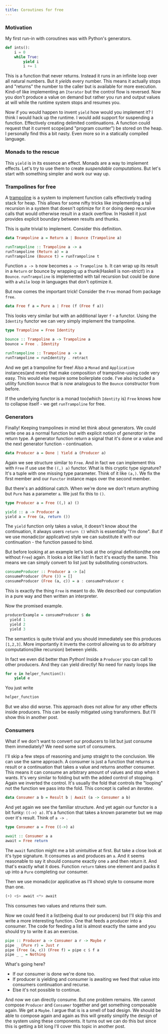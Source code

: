 ```yaml
---
title: Coroutines for free
---
```


### Motivation

My first run-in with coroutines was with Python's generators. 

```python
def ints():
    i = 0
    while True:
        yield i
        i += 1
```
 This is a function that never returns. Instead it runs in an infinite loop over all natural numbers. But it *yield*s every number. This means it actually stops and "returns" the number to the caller but is available for more execution. Kind-of like implementing an `Iterator` but the control flow is reversed. Now you don't produce a value on demand but rather you run and output values at will while the runtime system stops and resumes you. 

 Now if you would happen to invent `yield` how would you implement it? I think I would hack up the runtime. I would add support for suspending a function. Effectively creating delimited continuations. A function could request that it current scope(and "program counter") be stored on the heap. I personally find this a bit nasty. Even more so in a statically compiled language.

 
### Monads to the rescue

This `yield` is in its essence an effect. Monads are a way to implement effects. Let's try to use them to create *suspendable computations*. But let's start with something simpler and work our way up.


### Trampolines for free

A [trampoline](http://en.wikipedia.org/wiki/Trampoline_(computing)) is a system to implement function calls effectively trading stack for heap. This allows for some nifty tricks like implementing a tail recursion in a system that doesn't optimize for it or doing deep recursive calls that would otherwise result in a stack overflow. In Haskell it just provides explicit boundary between results and thunks.

This is quite trivial to implement. Consider this definition.

```haskell
data Trampoline a = Return a | Bounce (Trampoline a)

runTrampoline :: Trampoline a -> a
runTrampoline (Return a) = a
runTrampoline (Bounce t) = runTrampoline t
```

Function `a -> b` now becomes `a -> Trampoline b`. It can wrap up its result in a `Return` or bounce by wrapping up a thunk(Haskell is non-strict!) in a `Bounce`. `runTrampoline` is implemented with tail recursion but could be done with a `while` loop in languages that don't optimize it.

But now comes the important trick! Consider the `Free` monad from package `free`. 
```haskell
data Free f a = Pure a | Free (f (Free f a))
```
This looks very similar but with an additional layer `f` - a functor. Using the `Identity` functor we can very simply implement the trampoline. 

```haskell
type Trampoline = Free Identity

bounce :: Trampoline a -> Trampoline a
bounce = Free . Identity

runTrampoline :: Trampoline a -> a
runTrampoline = runIdentity . retract
```

And we get a trampoline for free! Also a `Monad` and `Applicative` instances(and more) that make composition of trampoline-using code very easy. This would else require some boilerplate code. I've also included a utility function `bounce` that is now analogous to the `Bounce` constructor from before. 

If the underlying functor is a monad too(which `Identity` is) `Free` knows how to collapse itself - we get `runTrampoline` for free.


### Generators

Finally! Keeping trampolines in mind let think about generators. We could write one as a normal function but with explicit notion of *generator* in the return type. A generator function return a signal that it's done or a value and the next generator function - continuation. 

```haskell
data Producer a = Done | Yield a (Producer a)
```

Again we see structure similar to `Free`. And in fact we can implement this with `Free` if use use the `((,) a)` functor. What is this cryptic type signature? It's a tuple with one missing type parameter. Think of it like `(a,)`. We fix the first member and our `Functor` instance maps over the second member. 

But there's an additional catch. When we're done we don't return anything but `Pure` has a parameter `a`. We just fix this to `()`.

```haskell
type Producer a = Free ((,) a) ()

yield :: a -> Producer a 
yield a = Free (a, return ())
```

The `yield` function only takes a value, it doesn't know about the continuation, it always users `return ()` which is essentially "I'm done". But if we use monadic(or applicative) style we can substitute it with our continuation - the function passed to bind. 

But before looking at an example let's look at the original definition(the one without `Free`) again. It looks a lot like list! In fact it's exactly the same. This means we can simply convert to list just by substituting constructors.

```haskell
consumeProducer :: Producer a -> [a]
consumeProducer (Pure ()) = []
consumeProducer (Free (a, c)) = a : consumeProducer c
```
This is exactly the thing `Free` is meant to do. We described our computation in a pure way and then written an interpreter.

Now the promised example.

```haskell
producerExample = consumeProducer $ do
  yield 1
  yield 2 
  yield 3
```

The semantics is quite trivial and you should immediately see this produces `[1,2,3]`. More importantly it inverts the control allowing us to do arbitrary computations(like recursion) between yields. 

In fact we even did better than Python! Inside a `Producer` you can call to other producers. And they can yield directly! No need for nasty loops like

```python
for e in helper_function():
    yield e
```

You just write

```haskell
helper_function
```

But we also did worse. This approach does not allow for any other effects inside producers. This can be easily mitigated using transformers. But I'll show this in another post.


### Consumers

What if we don't want to convert our producers to list but just consume them immediately? We need some sort of consumers. 

I'll skip a few steps of reasoning and jump straight to the conclusion. We can use the same approach. A consumer is just a function that returns a result or a continuation that takes a value and returns another consumer. This means it can consume an arbitrary amount of values and stop when it wants. It's very similar to folding but with the added control of stopping. Again we inverted the control. It's usually the fold that controls the "looping" not the function we pass into the fold. This concept is called an *iteratee*.

```haskell
data Consumer a b = Result b | Await (a -> Consumer a b)
```

And yet again we see the familiar structure. And yet again our functor is a bit funky: `((->) a)`. It's a function that takes a known parameter but we map over it's result. Think of `a -> `.

```haskell
type Consumer a = Free ((->) a) 

await :: Consumer a a
await = Free return
```

The `await` function might me a bit unintuitive at first. But take a close look at it's type signature. It consumes `a`s and produces an `a`. And it seems reasonable to say it should consume exactly one `a` and then return it. And that's exactly what it does. Function `return` takes one element and packs it up into a `Pure` completing our consumer. 

Then we use monadic(or applicative as I'll show) style to consume more than one.

```haskell
(+) <$> await <*> await 
```

This consumes two values and returns their sum. 

Now we could feed it a list(being dual to our producers) but I'll skip this and write a more interesting function. One that feeds a producer into a consumer. The code for feeding a list is almost exactly the same and you should try to write it as an exercise.  

```haskell
pipe :: Producer a -> Consumer a r -> Maybe r
pipe _ (Pure r) = Just r
pipe (Free (a, c)) (Free f) = pipe c $ f a
pipe _ _ = Nothing
```

What's going here? 

* If our consumer is done we're done too.
* If producer is yielding and consumer is awaiting we feed that value into consumers continuation and recurse.
* Else it's not possible to continue.

And now we can directly consume. But one problem remains. We cannot compose `Producer` and `Consumer` together and get something composable again. We get a `Maybe`. I argue that is is a smell of bad design. We should be able to compose again and again as this will greatly simplify the design of the system using these components. It turns out we can do this but since this is getting a bit long I'll cover this topic in another post.
